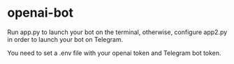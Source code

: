 # openai-bot
Run app.py to launch your bot on the terminal, otherwise, configure app2.py in order to launch your bot on Telegram.
 
 You need to set a .env file with your openai token and Telegram bot token.
